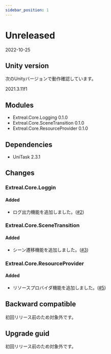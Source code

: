 ```yaml
---
sidebar_position: 1
---
```


# Unreleased

2022-10-25

## Unity version

次のUnityバージョンで動作確認しています。

2021.3.11f1

## Modules

- Extreal.Core.Logging 0.1.0
- Extreal.Core.SceneTransition 0.1.0
- Extreal.Core.ResourceProvider 0.1.0

## Dependencies

- UniTask 2.3.1

## Changes

### Extreal.Core.Loggin

#### Added

- ログ出力機能を追加しました。([#2](https://github.com/extreal-dev/Extreal.Core.Logging/pull/2))

### Extreal.Core.SceneTransition

#### Added

- シーン遷移機能を追加しました。([#3](https://github.com/extreal-dev/Extreal.Core.SceneTransition/pull/3))

### Extreal.Core.ResourceProvider

#### Added

- リソースプロバイダ機能を追加しました。([#5](https://github.com/extreal-dev/Extreal.Core.ResourceProvider/pull/5))

## Backward compatible

初回リリース前のため対象外です。

## Upgrade guid

初回リリース前のため対象外です。
